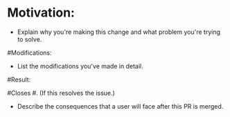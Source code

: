 # Motivation:

* Explain why you're making this change and what problem you're trying to solve.

#Modifications:

* List the modifications you've made in detail.

#Result:

#Closes #. (If this resolves the issue.)
* Describe the consequences that a user will face after this PR is merged.